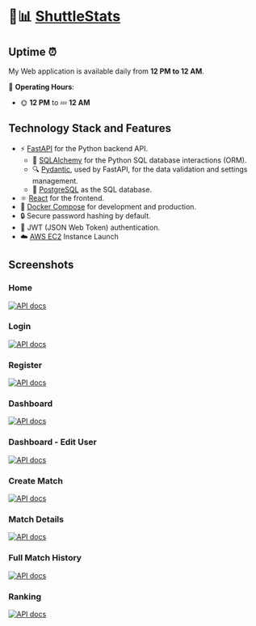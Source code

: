 # 🏸📊 [ShuttleStats](https://shuttlestats.com/)

## Uptime ⏰

My Web application is available daily from **12 PM to 12 AM**.

📅 **Operating Hours**:
- 🌞 **12 PM** to 💤 **12 AM**

## Technology Stack and Features

- ⚡ [FastAPI](https://fastapi.tiangolo.com) for the Python backend API.
    - 🧰 [SQLAlchemy](https://www.sqlalchemy.org) for the Python SQL database interactions (ORM).
    - 🔍 [Pydantic](https://docs.pydantic.dev), used by FastAPI, for the data validation and settings management.
    - 💾 [PostgreSQL](https://www.postgresql.org) as the SQL database.
- ⚛️ [React](https://react.dev) for the frontend.
- 🐋 [Docker Compose](https://www.docker.com) for development and production.
- 🔒 Secure password hashing by default.
- 🔑 JWT (JSON Web Token) authentication.
- ☁️ [AWS EC2](https://aws.amazon.com/ec2/) Instance Launch

## Screenshots

### Home

[![API docs](img/home.png)](https://github.com/ShinAdam/Badminton-Elo-App)

### Login

[![API docs](img/login.png)](https://github.com/ShinAdam/Badminton-Elo-App)

### Register

[![API docs](img/register.png)](https://github.com/ShinAdam/Badminton-Elo-App)

### Dashboard

[![API docs](img/dashboard.png)](https://github.com/ShinAdam/Badminton-Elo-App)

### Dashboard - Edit User

[![API docs](img/edit-user.png)](https://github.com/ShinAdam/Badminton-Elo-App)

### Create Match

[![API docs](img/create-match.png)](https://github.com/ShinAdam/Badminton-Elo-App)

### Match Details

[![API docs](img/matchdetails.png)](https://github.com/ShinAdam/Badminton-Elo-App)

### Full Match History

[![API docs](img/fullmatchhistory.png)](https://github.com/ShinAdam/Badminton-Elo-App)

### Ranking

[![API docs](img/ranking.png)](https://github.com/ShinAdam/Badminton-Elo-App)

